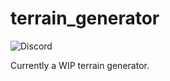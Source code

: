 # terrain_generator

![Discord](https://img.shields.io/discord/840665185235501086)

Currently a WIP terrain generator.
